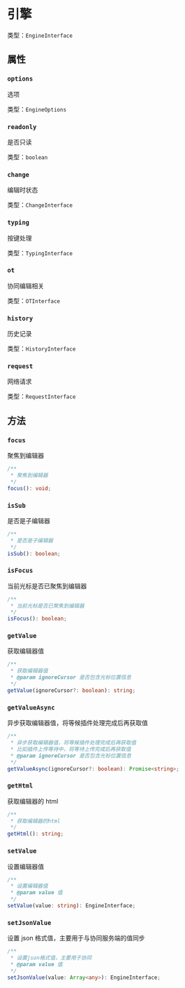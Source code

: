 # 引擎

类型：`EngineInterface`

## 属性

### `options`

选项

类型：`EngineOptions`

### `readonly`

是否只读

类型：`boolean`

### `change`

编辑时状态

类型：`ChangeInterface`

### `typing`

按键处理

类型：`TypingInterface`

### `ot`

协同编辑相关

类型：`OTInterface`

### `history`

历史记录

类型：`HistoryInterface`

### `request`

网络请求

类型：`RequestInterface`

## 方法

### `focus`

聚焦到编辑器

```ts
/**
 * 聚焦到编辑器
 */
focus(): void;
```

### `isSub`

是否是子编辑器

```ts
/**
 * 是否是子编辑器
 */
isSub(): boolean;
```

### `isFocus`

当前光标是否已聚焦到编辑器

```ts
/**
 * 当前光标是否已聚焦到编辑器
 */
isFocus(): boolean;
```

### `getValue`

获取编辑器值

```ts
/**
 * 获取编辑器值
 * @param ignoreCursor 是否包含光标位置信息
 */
getValue(ignoreCursor?: boolean): string;
```

### `getValueAsync`

异步获取编辑器值，将等候插件处理完成后再获取值

```ts
/**
 * 异步获取编辑器值，将等候插件处理完成后再获取值
 * 比如插件上传等待中，将等待上传完成后再获取值
 * @param ignoreCursor 是否包含光标位置信息
 */
getValueAsync(ignoreCursor?: boolean): Promise<string>;
```

### `getHtml`

获取编辑器的 html

```ts
/**
 * 获取编辑器的html
 */
getHtml(): string;
```

### `setValue`

设置编辑器值

```ts
/**
 * 设置编辑器值
 * @param value 值
 */
setValue(value: string): EngineInterface;
```

### `setJsonValue`

设置 json 格式值，主要用于与协同服务端的值同步

```ts
/**
 * 设置json格式值，主要用于协同
 * @param value 值
 */
setJsonValue(value: Array<any>): EngineInterface;
```
